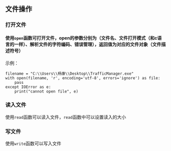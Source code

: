 ## 文件操作
### 打开文件
#### 使用`open`函数可打开文件，open的参数分别为（文件名、文件打开模式（和c语言的一样）、解析文件的字符编码、错误管理），返回值为对应的文件对象（文件描述符号）
示例：
```commandline
filename = "C:\\Users\\杨康\\Desktop\\TrafficManager.exe"
with open(filename, 'r', encoding='utf-8', errors='ignore') as file:
    pass
except IOError as e:
    print("cannot open file", e)
```

### 读入文件
使用`read`函数可以读入文件，`read`函数中可以设置读入的大小


### 写文件
使用`write`函数可以写入文件


